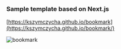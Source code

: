 ### Sample template based on Next.js

[https://kszymczycha.github.io/bookmark](https://kszymczycha.github.io/bookmark/)

![bookmark](https://github.com/kszymczycha/bookmark/assets/30631373/f73d30f5-fb76-4d7f-880e-b21afba82b26)
